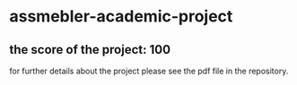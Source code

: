 # assmebler-academic-project

## the score of the project: 100

for further details about the project please see the pdf file in the repository.
